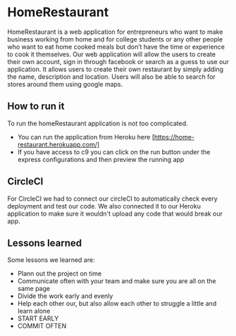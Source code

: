 # HomeRestaurant

HomeRestaurant is a web application for entrepreneurs who want to make business working from home and for college students or any other people who want to eat home cooked meals but don’t have the time or experience to cook it themselves. Our web application will allow the users to create their own account, sign in through facebook or search as a guess to use our application. It allows users to create their own restaurant by simply adding the name, description and location. Users will also be able to search for stores around them using google maps.

## How to run it

To run the homeRestaurant application is not too complicated.
 * You can run the application from Heroku here [https://home-restaurant.herokuapp.com/] 
 * If you have access to c9 you can click on the run button under the express configurations and then preview the running app
 
## CircleCI

For CircleCI we had to connect our circleCI to automatically check every deployment and test our code. We also connected it to our Heroku application to make sure it wouldn't upload any code that would break our app.

## Lessons learned
Some lessons we learned are:
* Plann out the project on time
* Communicate often with your team and make sure you are all on the same page
* Divide the work early and evenly
* Help each other our, but also allow each other to struggle a little and learn alone 
* START EARLY
* COMMIT OFTEN
